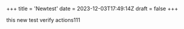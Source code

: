 +++
title = 'Newtest'
date = 2023-12-03T17:49:14Z
draft = false
+++

this new test 
verify actions111